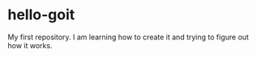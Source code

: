 # hello-goit
My first repository. I am learning how to create it and trying to figure out how it works.
